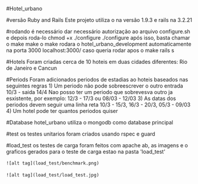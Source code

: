 #Hotel_urbano

#versão Ruby and Rails 
	Este projeto utiliza o na versão 1.9.3 e rails na 3.2.21

#rodando
	é necessário dar necessário autorização ao arquivo configure.sh e depois roda-lo
		chmod +x ./configure
		./configure
	após isso, basta chamar o make
		make
	o make rodara o hotel_urbano_development automaticamente na porta 3000
		localhost:3000/
	caso queria rodar apos o make
		rails s

#Hotels
	Foram criadas cerca de 10 hoteis em duas cidades diferentes: Rio de Janeiro e Cancun

#Periods
	Foram adicionados periodos de estadias ao hoteis baseados nas seguintes regras
		1) Um periodo não pode sobreescrever o outro
			entrada 10/3 - saida 14/4
			Nao posso ter um periodo que sobrevesva outro ja esxistente, por exemplo: 12/3 - 17/3 ou 08/03 - 12/03
		3) As datas dos periodos devem seguir uma linha reta
			10/3 - 15/3, 16/3 - 20/3, 05/3 - 09/03
		4) Um hotel pode ter quantos periodos quiser

#Database
	hotel_urbano utiliza o mongodb como database principal

#test
	os testes unitarios foram criados usando rspec e guard

#load_test
	os testes de carga foram feitos com apache ab, as imagens e o graficos gerados para o teste de carga estao na pasta 'load_test' 
	
	![alt tag](load_test/benchmark.png)

	![alt tag](load_test/load_test.jpg)


